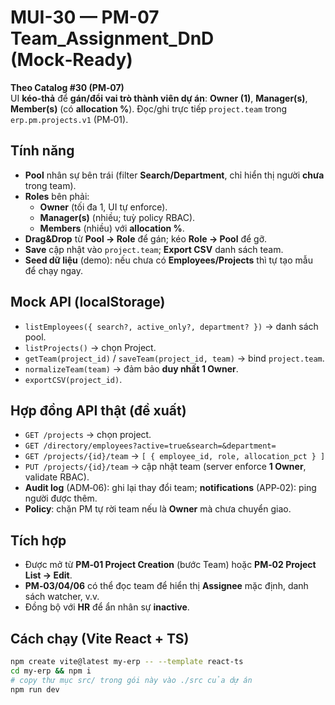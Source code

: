# MUI-30 — PM-07 Team_Assignment_DnD (Mock‑Ready)

**Theo Catalog #30 (PM‑07)**  
UI **kéo‑thả** để **gán/đổi vai trò thành viên dự án**: **Owner (1)**, **Manager(s)**, **Member(s)** (có **allocation %**). Đọc/ghi trực tiếp `project.team` trong `erp.pm.projects.v1` (PM‑01).

## Tính năng
- **Pool** nhân sự bên trái (filter **Search/Department**, chỉ hiển thị người **chưa** trong team).  
- **Roles** bên phải:  
  - **Owner** (tối đa 1, UI tự enforce).  
  - **Manager(s)** (nhiều; tuỳ policy RBAC).  
  - **Members** (nhiều) với **allocation %**.  
- **Drag&Drop** từ **Pool → Role** để gán; kéo **Role → Pool** để gỡ.  
- **Save** cập nhật vào `project.team`; **Export CSV** danh sách team.
- **Seed dữ liệu** (demo): nếu chưa có **Employees/Projects** thì tự tạo mẫu để chạy ngay.

## Mock API (localStorage)
- `listEmployees({ search?, active_only?, department? })` → danh sách pool.  
- `listProjects()` → chọn Project.  
- `getTeam(project_id)` / `saveTeam(project_id, team)` → bind `project.team`.  
- `normalizeTeam(team)` → đảm bảo **duy nhất 1 Owner**.  
- `exportCSV(project_id)`.

## Hợp đồng API thật (đề xuất)
- `GET /projects` → chọn project.  
- `GET /directory/employees?active=true&search=&department=`  
- `GET /projects/{id}/team` → `[ { employee_id, role, allocation_pct } ]`  
- `PUT /projects/{id}/team` → cập nhật team (server enforce **1 Owner**, validate RBAC).  
- **Audit log** (ADM‑06): ghi lại thay đổi team; **notifications** (APP‑02): ping người được thêm.  
- **Policy**: chặn PM tự rời team nếu là **Owner** mà chưa chuyển giao.

## Tích hợp
- Được mở từ **PM‑01 Project Creation** (bước Team) hoặc **PM‑02 Project List → Edit**.  
- **PM‑03/04/06** có thể đọc team để hiển thị **Assignee** mặc định, danh sách watcher, v.v.  
- Đồng bộ với **HR** để ẩn nhân sự **inactive**.

## Cách chạy (Vite React + TS)
```bash
npm create vite@latest my-erp -- --template react-ts
cd my-erp && npm i
# copy thư mục src/ trong gói này vào ./src của dự án
npm run dev
```
